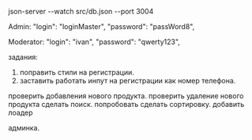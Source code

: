 json-server --watch src/db.json --port 3004

Admin:
      "login": "loginMaster",
      "password": "passWord8",

Moderator: 
      "login": "ivan",
      "password": "qwerty123",



задания:

1) поправить стили на регистрации.
3) заставить работать инпут на регистрации как номер телефона.

проверить добавления нового продукта.
проверить удаление нового продукта
сделать поиск. 
попробовать сделать сортировку. 
добавить лоадер

админка.